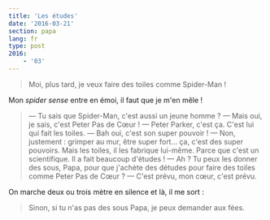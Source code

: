 ```yaml
---
title: 'Les études'
date: '2016-03-21'
section: papa
lang: fr
type: post
2016:
    - '03'
---
```


> Moi, plus tard, je veux faire des toiles comme Spider-Man !

Mon <i lang="en">spider sense</i> entre en émoi, il faut que je m'en mêle !

<!-- more -->

> — Tu sais que Spider-Man, c'est aussi un jeune homme ?
> — Mais oui, je sais, c'est Peter Pas de Cœur !
> — Peter Parker, c'est ça. C'est lui qui fait les toiles.
> — Bah oui, c'est son super pouvoir !
> — Non, justement : grimper au mur, être super fort… ça, c'est des super pouvoirs. Mais les toiles, il les fabrique lui-même. Parce que c'est un scientifique. Il a fait beaucoup d'études !
> — Ah ? Tu peux les donner des sous, Papa, pour que j'achète des détudes pour faire des toiles comme Peter Pas de Cœur ?
> — C'est prévu, mon cœur, c'est prévu.

On marche deux ou trois mètre en silence et là, il me sort :

> Sinon, si tu n'as pas des sous Papa, je peux demander aux fées.
